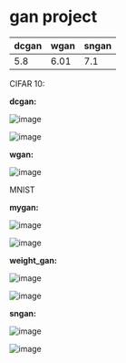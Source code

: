# gan project


dcgan  |  wgan | sngan
------ | ------|----------
5.8    | 6.01  | 7.1
   




CIFAR 10:

**dcgan:**

![image](https://user-images.githubusercontent.com/85835776/163833178-8f053107-3e38-4cdc-ae9a-50004b9422e0.png)


![image](https://user-images.githubusercontent.com/85835776/163834609-84ad4adc-f15f-4fb6-bf24-160c0adec8d4.png)




**wgan:**

![image](https://user-images.githubusercontent.com/85835776/164941410-f7b8f6a9-5f1f-4afc-9519-f09d09e28ca0.png)






MNIST

**mygan:**




![image](https://user-images.githubusercontent.com/85835776/163837006-61e34bfe-4f7f-4dba-bfe8-9ecd0f550b5e.png)



![image](https://user-images.githubusercontent.com/85835776/163837087-a7512377-f576-424d-b07f-8c8867a53a9f.png)







**weight_gan:**



![image](https://user-images.githubusercontent.com/85835776/163837593-0875feda-1519-4eaa-8804-79e8830a038b.png)


![image](https://user-images.githubusercontent.com/85835776/163835373-5b13f85f-9661-418c-a9a3-bd929cfb6586.png)


**sngan:**




![image](https://user-images.githubusercontent.com/85835776/163837399-87a3bf5b-ccaf-4c2a-9ab0-4b89dac6d280.png)


![image](https://user-images.githubusercontent.com/85835776/163835805-03710f80-68ea-49fa-8e53-65cbb5c97cd7.png)
